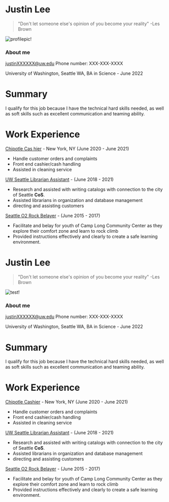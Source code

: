 # Justin Lee

> "Don't let someone else's opinion of you become your reality" 
-Les Brown

![profilepic!](https://m.media-amazon.com/images/I/41jLBhDISxL._SY355_.jpg)

### About me
justinXXXXXX@uw.edu
Phone number: XXX-XXX-XXXX

University of Washington, Seattle WA, BA in Science - June 2022

# Summary

I qualify for this job because I have the technical hard skills needed, as well as soft skills such as excellent communication and teaming ability.

# Work Experience
	
[Chipotle Cas hier](https://www.chipotle.com/) - New York, NY (June 2020 - June 2021)
- Handle customer orders and complaints
- Front end cashier/cash handling
- Assisted in cleaning service

[UW Seattle Librarian Assistant](https://www.washington.edu/) - (June 2018 - 2021)

- Research and assisted with writing catalogs with connection to the city of Seattle **CoS**.
- Assisted librarians in organization and database management
- directing and assisting customers

[Seattle O2 Rock Belayer](http://www.seattle.gov/parks/o2---outdoor-opportunities-program-for-teens) - (June 2015 - 2017)

- Facilitate and belay for youth of Camp Long Community Center as they explore their comfort zone and learn to rock climb
- Provided instructions effectively and clearly to create a safe learning environment.
# Justin Lee

> "Don't let someone else's opinion of you become your reality" 
-Les Brown

![test!](https://m.media-amazon.com/images/I/41jLBhDISxL._SY355_.jpg)

### About me
justinXXXXXX@uw.edu
Phone number: XXX-XXX-XXXX

University of Washington, Seattle WA, BA in Science - June 2022

# Summary

I qualify for this job because I have the technical hard skills needed, as well as soft skills such as excellent communication and teaming ability.

# Work Experience
	
[Chipotle Cashier](https://www.chipotle.com/) - New York, NY (June 2020 - June 2021)
- Handle customer orders and complaints
- Front end cashier/cash handling
- Assisted in cleaning service

[UW Seattle Librarian Assistant](https://www.washington.edu/) - (June 2018 - 2021)

- Research and assisted with writing catalogs with connection to the city of Seattle **CoS**.
- Assisted librarians in organization and database management
- directing and assisting customers

[Seattle O2 Rock Belayer](http://www.seattle.gov/parks/o2---outdoor-opportunities-program-for-teens) - (June 2015 - 2017)

- Facilitate and belay for youth of Camp Long Community Center as they explore their comfort zone and learn to rock climb
- Provided instructions effectively and clearly to create a safe learning environment.
